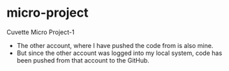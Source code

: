 # micro-project
Cuvette Micro Project-1

- The other account, where I have pushed the code from is also mine. 
- But since the other account was logged into my local system, code has been pushed from that account to the GitHub.
